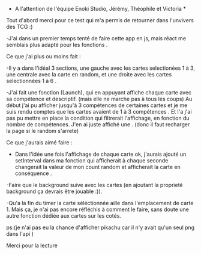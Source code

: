 * A l'attention de l'équipe Enoki Studio, Jérémy, Théophile et Victoria *

Tout d'abord merci pour ce test qui m'a permis de retourner dans l'unvivers des TCG :)

-J'ai dans un premier temps tenté de faire cette app en js, mais réact me semblais plus adapté pour les fonctions . 

Ce que j'ai plus ou moins fait :

-Il y a dans l'idéal 3 sections, une gauche avec les cartes selectionées 1 à 3, une centrale avec la carte en random, et une droite avec les cartes selectionnées 1 à 6 . 

-J'ai fait une fonction (Launch), qui en appuyant affiche chaque carte avec sa compétence et descriptif. (mais elle ne marche pas à tous les coups) Au début j'ai pu afficher jusqu'à 3 compétences de certaines cartes et je me suis rendu comptes que les cartes avaient de 1 à 3 compétences . Et l'a j'ai pas pu mettre en place la condition qui filtrerait l'affichage, en fonction du nombre de compétences. J'en ai juste affiché une . (donc il faut recharger la page si le random s'arrete)

Ce que j'aurais aimé faire :

- Dans l'idée une fois l'affichage de chaque carte ok, j'aurais ajouté un setInterval dans ma fonction qui afficherait à chaque seconde changerait la valeur de mon count random et afficherait la carte en conséquence . 

-Faire que le background suive avec les cartes (en ajoutant la proprieté background ça devrais être jouable :)). 

-Qu'a la fin du timer la carte séléctionnée aille dans l'emplacement de carte 1. Mais ça, je n'ai pas encore réfléchis à comment le faire, sans doute une autre fonction dédiée aux cartes sur les cotés. 

ps:(je n'ai pas eu la chance d'afficher pikachu car il n'y avait qu'un seul png dans l'api )


Merci pour la lecture
